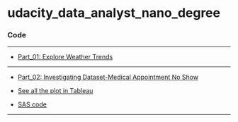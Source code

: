 # udacity_data_analyst_nano_degree



### Code

****
- [Part_01: Explore Weather Trends](http://nbviewer.jupyter.org/github/Yousuf28/udacity_data_analyst_nano_degree/blob/master/part_01_expore_weather_trends/weather_tredns_final.ipynb)

***

- [Part_02: Investigating Dataset-Medical Appointment No Show](http://nbviewer.jupyter.org/github/Yousuf28/udacity_data_analyst_nano_degree/blob/master/part_02_investigate_dataset/investigating_dataset_final.ipynb)

- [See all the plot in Tableau](https://public.tableau.com/profile/yousuf.ali#!/vizhome/MedicalAppointmentNoShow/agevsNoshow)

- [SAS code ](https://github.com/Yousuf28/udacity_data_analyst_nano_degree/tree/master/part_02_investigate_dataset/sas)

****
